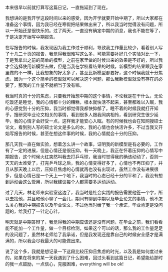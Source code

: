 本来很早以前就打算写这篇日记，一直拖延到了现在。

我想讲的是我开学这段时间以来的感受，因为开学就要开始中期了，所以大家都在准备这个事情，因为我已经在寒假把结果做出来了，所以我当时觉得没有问题，所以一开始还是很快乐的。过了两天，一直没有确定中期的消息，我也不能在等了，于是决定开始写中期报告。

在写报告的时候，我发现因为我工作过于顺利，导致我工作量比较少，看着别人写了十几二十页的报告，我觉得我很难写这么多，可能需要补好几个实验对比一下，于是我拿出之前的简单的模型，之前在家里做的时候出来的效果是不好的，所以我才会选择使用新模型去做，但是当我在学校看结果的时候，新模型的结果跟我在家里做的不一样，比我想象的好太多了，甚至比新模型都要好，这个时候我就十分焦虑，因为一个这个简单的模型就可以解决这个问题，那么我新模型就没有存在的必要了，那我的工作量不就相当于没有嘛。

我当时真的十分的焦虑，只要我开始想中期的这个事情，不论我是在干什么，无论吃饭还是睡觉，我的心情都十分的糟糕，根本就快活不起来，甚至都难以入眠，我的心感觉到十分的压抑，我当时都觉得我都快抑郁了。睡不着的时候我就打开知乎，搜研究毕业论文相关的事情，看到很多人跟我同病相怜，看到研究生很少延毕，我的心情才会好受一点，这样我才能安心入眠。有的时候我也会在知网搜硕士论文，看到别人写的硕士论文是多么的水，我的心情也会快活许多，不过当我又开始写报告的时候，甚至在想这件事的时候，我的心情就会十分的压抑。

那几天我一直在做实验，想着怎么讲一个故事，证明我的新模型是有必要的，工作有了一定的进展，但是心情还是很压抑。有一天晚上，我正在怀着压抑的心情写中期报告，这个时候火红突然叫我去打乒乓球，我当时觉得我的确该动动了，否则一天天的太难受了，打完乒乓球之后，我的心情变得好多了，心情也不再压抑了，并且从那天晚上以后，压抑且焦虑的心情就再也没有出现过，虽然工作没有进展很多，但是心情已是一个天上一个地下，我当时的心态已经十分的平和了，我没有想到运动会这么管用，所以我建议每个人都需要多运动运动。

过了几天，林老师来实验室这边了，我当时是社会实践的报告需要他签一个字，所以去找他，并且和他小聊了一会儿，期间有聊到中期以及毕业论文的事情，他不怎么关心我的中期报告以及毕业论文，不过他当时给了我一个承诺，毕业肯定是没问题的，给我打了一针定心针。

明天就是中期答辩了，我觉得我的中期应该还是没有问题，在毕业之前，我们看看能不能加一个工作量，做一个目标检测，如果这个可以的话，那么我的工作量足足的没问题了，虽然林老师给了我承诺，但是我发现还是靠自己的时候安全感才是满满的，所以我会尽我最大的可能做出来。

说了这个多，我就是想记录一下这段比较压抑且焦虑的时光，以及我是如何度过来的，如果在将来的某一天我遇到了什么困难，回过头看到这篇日记，希望能给那时的我一点鼓励，一点信心，克服困难，everything will be ok!